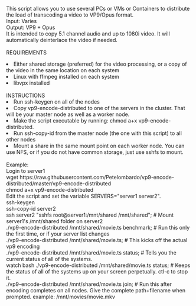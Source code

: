This script allows you to use several PCs or VMs or Containers to distribute the load of transcoding a video to VP9/Opus format.<br>
Input: Varies<br>
Output: VP9 + Opus<br>
It is intended to copy 5.1 channel audio and up to 1080i video.  It will automatically deinterlace the video if needed.<br>
<br>
REQUIREMENTS<br>
<li>Either shared storage (preferred) for the video processing, or a copy of the video in the same location on each system</li>
<li>Linux with ffmpeg installed on each system</li>
<li>libvpx installed</li>
<br>
INSTRUCTIONS
<li>Run ssh-keygen on all of the nodes</li>
<li>Copy vp9-encode-distributed to one of the servers in the cluster.  That will be your master node as well as a worker node.</li>
<li>Make the script executable by running: chmod a+x vp9-encode-distributed.</li>
<li>Run ssh-copy-id from the master node (the one with this script) to all other nodes</li>
<li>Mount a share in the same mount point on each worker node.  You can use NFS, or if you do not have common storage, just use sshfs to mount.</li>
<br>
Example:<br>
Login to server1<br>
wget https://raw.githubusercontent.com/Petelombardo/vp9-encode-distributed/master/vp9-encode-distributed<br>
chmod a+x vp9-encode-distributed<br>
Edit the script and set the variable SERVERS="server1 server2".<br>
ssh-keygen<br>
ssh-copy-id server2<br>
ssh server2 "sshfs root@server1:/mnt/shared /mnt/shared"; # Mount server1's /mnt/shared folder on server2<br>
./vp9-encode-distributed /mnt/shared/movie.ts benchmark;  # Run this only the first time, or if your server list changes<br>
./vp9-encode-distributed /mnt/shared/movie.ts; # This kicks off the actual vp9 encoding<br>
./vp9-encode-distributed /mnt/shared/movie.ts status; # Tells you the current status of all of the systems.<br>
watch bash ./vp9-encode-distributed /mnt/shared/movie.ts status; # Keeps the status of all of the systems up on your screen perpetually.  ctl-c to stop it.<br>
./vp9-encode-distributed /mnt/shared/movie.ts join; # Run this after encoding completes on all nodes.  Give the complete path+filename when prompted.  example:  /mnt/movies/movie.mkv<br>

